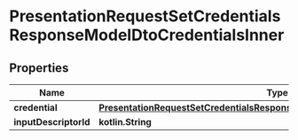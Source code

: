 
# PresentationRequestSetCredentialsResponseModelDtoCredentialsInner

## Properties
Name | Type | Description | Notes
------------ | ------------- | ------------- | -------------
**credential** | [**PresentationRequestSetCredentialsResponseModelDtoCredentialsInnerCredential**](PresentationRequestSetCredentialsResponseModelDtoCredentialsInnerCredential.md) |  |  [optional]
**inputDescriptorId** | **kotlin.String** |  |  [optional]



